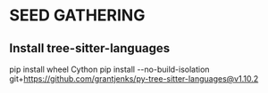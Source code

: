 # SEED GATHERING

## Install tree-sitter-languages
pip install wheel Cython
pip install --no-build-isolation git+https://github.com/grantjenks/py-tree-sitter-languages@v1.10.2